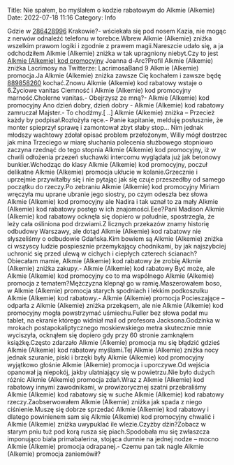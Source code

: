 Title: Nie spałem, bo myślałem o kodzie rabatowym do Alkmie (Alkemie)
Date: 2022-07-18 11:16
Category: Info

Gdzie w [286428996](https://telinfo.co/fr/numero/serie/286/42/89/) Krakowie?- wściekała się pod nosem Kazia, nie mogąc z nerwów odnaleźć telefonu w torebce.Wbrew Alkmie (Alkemie) zniżka wszelkim prawom logiki i zgodnie z prawem magii.Nareszcie udało się, a ja odchodziłem Alkmie (Alkemie) zniżka w tak upragniony niebyt.Czy to jest [Alkmie (Alkemie) kod promocyjny](https://promki.pl/kody-rabatowe/alkmie-alkemie) Joanna d-Arc?Profil Alkmie (Alkemie) zniżka Lacrimosy na Twitterze: LacrimosaBand 9 Alkmie (Alkemie) promocja.Ja Alkmie (Alkemie) zniżka zawsze Cię kochałem i zawsze będę [889858260](https://telinfo.co/pl/numer/889858260/) kochać.Znowu Alkmie (Alkemie) kod rabatowy wstaje o 6.Życiowe vanitas Ciemność i Alkmie (Alkemie) kod promocyjny marność.Cholerne vanitas.- Obejrzysz ze mną?- Alkmie (Alkemie) kod promocyjny Ano dzień dobry, dzień dobry - Alkmie (Alkemie) kod rabatowy zamruczał Majster.- To chodźmy.[ ..] Alkmie (Alkemie) zniżka – Przecież każdy by podpisał.Rozłożyła ręce.- Panie kapitanie, melduję posłusznie, że monter spieprzył sprawę i zamontował zbyt słaby stop… Nim jednak młodszy wachtowy zdołał opisać problem przełożonym, Willy mógł dostrzec jak mina Trzeciego w miarę słuchania polecenia służbowego stopniowo zaczyna rzednąć do tego stopnia Alkmie (Alkemie) kod promocyjny, iż w chwili odłożenia przezeń słuchawki intercomu wyglądała już jak betonowy bunkier.Wchodząc do klasy Alkmie (Alkemie) kod promocyjny, poczuł delikatne Alkmie (Alkemie) promocja ukłucie w kolanie.Grzecznie i uprzejmie przywitałby się i nie pytając jak się czuje przeszedłby od samego początku do rzeczy.Po zebraniu Alkmie (Alkemie) kod promocyjny Miriam wręczyła mu uprane ubranie jego siostry, po czym odeszła bez słowa Alkmie (Alkemie) kod promocyjny ale Nadira i tak uznał to za mały Alkmie (Alkemie) kod rabatowy postęp w ich znajomości.Eee?Pani Madison Alkmie (Alkemie) kod rabatowy ocknęła się dopiero w południe, spostrzegła, że leży cała ośliniona pod drzwiami.Z licznych przekazów znamy historię odbudowy Warszawy, ale dotąd Alkmie (Alkemie) kod rabatowy nie słyszeliśmy o odbudowie Gdańska.Kim bowiem są Alkmie (Alkemie) zniżka ci wszyscy ludzie pospiesznie przemykający chodnikami, by jak najszybciej uchronić się przed ulewą w cichych i ciepłych czterech ścianach?Obiecałam mamie, Alkmie (Alkemie) kod rabatowy że zrobię Alkmie (Alkemie) zniżka zakupy.- Alkmie (Alkemie) kod rabatowy Być może, ale Alkmie (Alkemie) kod promocyjny co to ma wspólnego Alkmie (Alkemie) promocja z tematem?Mężczyzna klepnął go w ramię.Maszerowałem boso, w Alkmie (Alkemie) promocja starych spodniach i lekkim podkoszulku Alkmie (Alkemie) kod rabatowy.- Alkmie (Alkemie) promocja Pocieszające – odparła z Alkmie (Alkemie) zniżka przekąsem, ale nie Alkmie (Alkemie) kod promocyjny mogła powstrzymać uśmiechu.Fuller bez słowa podał mu tablet, na ekranie którego widniał mail od profesora Jacksona.Godzinka w mrokach postapokaliptycznego moskiewskiego metra skutecznie mnie wyciszyła, ocknąłem się dopiero gdy przy 60 stronie zamknąłem książkę.Często zdarzało Alkmie (Alkemie) promocja mu się błądzić gdzieś Alkmie (Alkemie) kod rabatowy myślami.Tej Alkmie (Alkemie) zniżka nocy jednak szuranie, piski i brzęki były Alkmie (Alkemie) kod promocyjny wyjątkowo głośnie Alkmie (Alkemie) promocja i uporczywe.Od wejścia opanował ją niepokój, jakby ulatniający się w powietrzu.Nie było dużych różnic Alkmie (Alkemie) promocja zdań.Wraz z Alkmie (Alkemie) kod rabatowy innymi zawodnikami, w prowizorycznej szatni przebraliśmy Alkmie (Alkemie) kod rabatowy się w suche Alkmie (Alkemie) kod rabatowy rzeczy.Zaobserwowałem Alkmie (Alkemie) zniżka jak spada z niego ciśnienie.Muszę się dobrze sprzedać Alkmie (Alkemie) kod rabatowy i dlatego powinienem sam się Alkmie (Alkemie) kod promocyjny chwalić i Alkmie (Alkemie) zniżka uwypuklać ile wlezie.Czyżby dżin?Zobacz w starym pniu tuż pod korą rusza się piach.Spodobała mu się zwłaszcza imponująco biała primabalerina, stojąca dumnie na jednej nodze – mocno Alkmie (Alkemie) promocja odrapanej.- Czemu pan tak nagle Alkmie (Alkemie) promocja zaniemówił?
